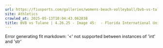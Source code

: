 ```yaml
---
url: https://fiusports.com/galleries/womens-beach-volleyball/bvb-vs-tulane-4-26-25/image-45/358/62909
site: Athletics
crawled_at: 2025-05-13T10:04:43.062038
title: BVB vs Tulane | 4.26.25 - Image 45:  - Florida International University
---
```


Error generating fit markdown: '<' not supported between instances of 'int' and 'str'